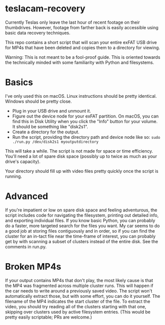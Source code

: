 # teslacam-recovery

Currently Teslas only leave the last hour of recent footage on their thumbdrives. However, footage from farther back is easily accessible using basic data recovery techniques.

This repo contains a short script that will scan your entire exFAT USB drive for MP4s that have been deleted and copies them to a directory for viewing.

Warning: This is not meant to be a fool-proof guide. This is oriented towards the technically minded with some familiarity with Python and filesystems.

# Basics

I've only used this on macOS. Linux instructions should be pretty identical. Windows should be pretty close.

* Plug in your USB drive and unmount it.
* Figure out the device node for your exFAT partition. On macOS, you can find this in Disk Utility when you click the "Info" button for your volume. It should be something like "disk2s1".
* Create a directory for the output.
* Run the script, providing the directory path and device node like so: `sudo ./run.py /dev/disk2s1 myoutputdirectory`

This will take a while. The script is not made for space or time efficiency. You'll need a lot of spare disk space (possibly up to twice as much as your drive's capacity).

Your directory should fill up with video files pretty quickly once the script is running.

# Advanced

If you're impatient or low on spare disk space and feeling adventurous, the script includes code for navigating the filesystem, printing out detailed info, and exporting individual files. If you know basic Python, you can probably do a faster, more targeted search for the files you want. My car seems to do a good job at storing files contiguously and in order, so if you can find the cluster for an in-tact file near the time-frame of interest, you can probably get by with scanning a subset of clusters instead of the entire disk. See the comments in run.py.

# Broken MP4s

If your output contains MP4s that don't play, the most likely cause is that the MP4 was fragmented across multiple cluster runs. This will happen if the car needs to write around a previously saved video. The script won't automatically extract those, but with some effort, you can do it yourself. The filename of the MP4 indicates the start cluster of the file. To extract the video, you should try reading all of the clusters starting with that one, skipping over clusters used by active filesystem entries. (This would be pretty easily scriptable; PRs are welcome.)
